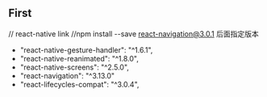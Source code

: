 
## First

  // react-native link
  //npm install --save react-navigation@3.0.1 后面指定版本
   - "react-native-gesture-handler": "^1.6.1",
   - "react-native-reanimated": "^1.8.0",
   - "react-native-screens": "^2.5.0",
   - "react-navigation": "^3.13.0"
   -  "react-lifecycles-compat": "^3.0.4",